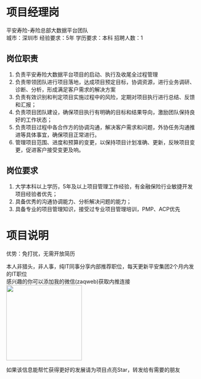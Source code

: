 # 项目经理岗
平安寿险-寿险总部大数据平台团队  
城市：深圳市 经验要求：5年 学历要求：本科  招聘人数：1

## 岗位职责
1.	负责平安寿险大数据平台项目的启动、执行及收尾全过程管理
 2.	负责带领团队进行项目落地，达成项目预定目标，协调资源，进行业务调研、诊断、分析，形成满足客户需求的解决方案
 3.	负责有效识别和判定项目实施过程中的风险，定期对项目执行进行总结、反馈和汇报；
 4.	负责项目团队建设，确保项目执行有明确的目标和结果导向，激励团队保持良好的工作状态；
 5.	负责项目过程中各合作方的协调沟通，解决客户需求和问题，外协任务沟通推进等具体事宜，确保项目正常进行。
 6.	管理项目范围、进度和预算的变更，以保持项目计划准确、更新，反映项目变更，促进客户接受变更及响。

## 岗位要求
1.	大学本科以上学历，5年及以上项目管理工作经验，有金融保险行业敏捷开发项目经验者优先；
 2.	具备优秀的沟通协调能力、分析解决问题的能力；
 3.	具备专业的项目管理知识，接受过专业项目管理培训，PMP、ACP优先

# 项目说明

优势：免打扰，无需开放简历

本人非猎头，非人事，纯IT同事分享内部推荐职位，每天更新平安集团2个月内发的IT职位  
感兴趣的你可以添加我的微信(zaqweb)获取内推连接  
<img src="https://github.com/zaqweb/PA-IT-JOBS/blob/master/WechatICode.jpeg"  height="200" width="200">

如果该信息能帮忙获得更好的发展请为项目点亮Star，转发给有需要的朋友





